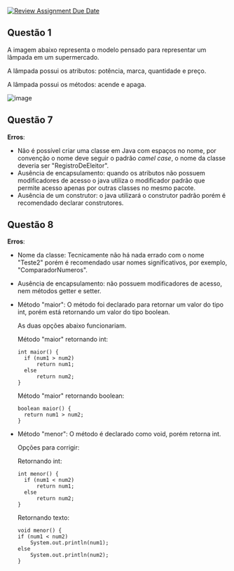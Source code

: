 [![Review Assignment Due Date](https://classroom.github.com/assets/deadline-readme-button-22041afd0340ce965d47ae6ef1cefeee28c7c493a6346c4f15d667ab976d596c.svg)](https://classroom.github.com/a/4j22Em04)
## Questão 1
A imagem abaixo representa o modelo pensado para representar um lâmpada em um supermercado.

A lâmpada possui os atributos: potência, marca, quantidade e preço.

A lâmpada possui os métodos: acende e apaga.

![image](https://github.com/user-attachments/assets/5b1dc5d1-a595-465d-b0c8-bfa87024e554)

## Questão 7
**Erros**:
- Não é possível criar uma classe em Java com espaços no nome, por convenção o nome deve seguir o padrão _camel case_, o nome da classe deveria ser "RegistroDeEleitor".
- Ausência de encapsulamento: quando os atributos não possuem modificadores de acesso o java utiliza o modificador padrão que permite acesso apenas por outras classes no mesmo pacote.
- Ausência de um construtor: o java utilizará o construtor padrão porém é recomendado declarar construtores.

## Questão 8
**Erros**:
- Nome da classe: Tecnicamente não há nada errado com o nome "Teste2" porém é recomendado usar nomes significativos, por exemplo, "ComparadorNumeros".
- Ausência de encapsulamento: não possuem modificadores de acesso, nem métodos getter e setter.
- Método "maior": O método foi declarado para retornar um valor do tipo int, porém está retornando um valor do tipo boolean.

  As duas opções abaixo funcionariam.

  Método "maior" retornando int:
    ```
    int maior() {
      if (num1 > num2)
          return num1;
      else 
          return num2;
    }
    ```

    Método "maior" retornando boolean:
  ```
  boolean maior() {
    return num1 > num2;
  }
  ```
- Método "menor": O método é declarado como void, porém retorna int.
  
     Opções para corrigir:
    
    Retornando int:
    ```
    int menor() {
      if (num1 < num2)
          return num1;
      else 
          return num2;
    }
    ```

    Retornando texto:
    ```
    void menor() {
    if (num1 < num2)
        System.out.println(num1);
    else 
        System.out.println(num2);
    } 
    ```
    
